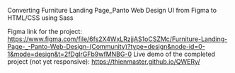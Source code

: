 Converting Furniture Landing Page_Panto Web Design UI from Figma to HTML/CSS using Sass

Figma link for the project: https://www.figma.com/file/6fs2X4WxLRzjjAS1oCSZMc/Furniture-Landing-Page-_-Panto-Web-Design-(Community)?type=design&node-id=0-1&mode=design&t=2fDgIrGFb9wfMNBG-0
Live demo of the completed project (not yet responsive): https://thienmaster.github.io/QWERy/
